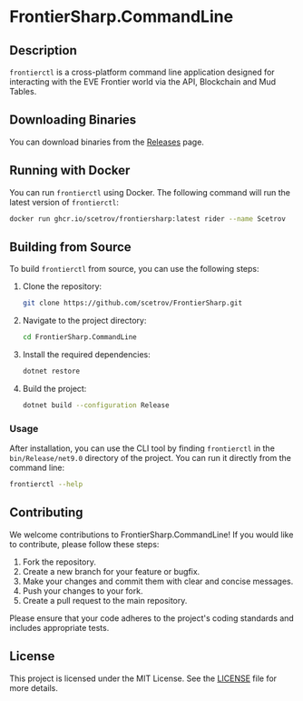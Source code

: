 
# FrontierSharp.CommandLine

## Description

`frontierctl` is a cross-platform command line application designed for interacting with the EVE Frontier world via the API, Blockchain and Mud Tables.

## Downloading Binaries

You can download binaries from the [Releases](https://github.com/Scetrov/FrontierSharp/releases) page.

## Running with Docker

You can run `frontierctl` using Docker. The following command will run the latest version of `frontierctl`:

```sh
docker run ghcr.io/scetrov/frontiersharp:latest rider --name Scetrov
```

## Building from Source

To build `frontierctl` from source, you can use the following steps:

1. Clone the repository:
    ```sh
    git clone https://github.com/scetrov/FrontierSharp.git
    ```

2. Navigate to the project directory:
    ```sh
    cd FrontierSharp.CommandLine
    ```

3. Install the required dependencies:
    ```sh
    dotnet restore
    ```

4. Build the project:
    ```sh
    dotnet build --configuration Release
    ```

### Usage

After installation, you can use the CLI tool by finding `frontierctl` in the `bin/Release/net9.0` directory of the project. You can run it directly from the command line:

```sh
frontierctl --help
```

## Contributing

We welcome contributions to FrontierSharp.CommandLine! If you would like to contribute, please follow these steps:

1. Fork the repository.
2. Create a new branch for your feature or bugfix.
3. Make your changes and commit them with clear and concise messages.
4. Push your changes to your fork.
5. Create a pull request to the main repository.

Please ensure that your code adheres to the project's coding standards and includes appropriate tests.

## License

This project is licensed under the MIT License. See the [LICENSE](LICENSE) file for more details.
